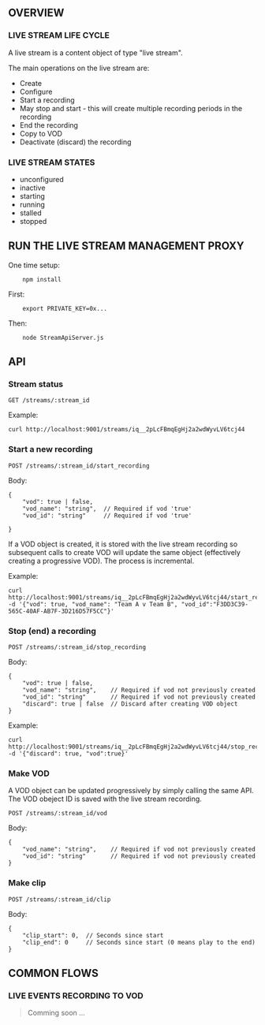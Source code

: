 

## OVERVIEW

### LIVE STREAM LIFE CYCLE

A live stream is a content object of type "live stream".

The main operations on the live stream are:

- Create
- Configure
- Start a recording
- May stop and start - this will create multiple recording periods in the recording
- End the recording
- Copy to VOD
- Deactivate (discard) the recording

### LIVE STREAM STATES

- unconfigured
- inactive
- starting
- running
- stalled
- stopped


## RUN THE LIVE STREAM MANAGEMENT PROXY

One time setup:

```
    npm install
```

First:

```
    export PRIVATE_KEY=0x...
```

Then:

```
    node StreamApiServer.js
```

## API

### Stream status

`GET /streams/:stream_id`

Example:
```
curl http://localhost:9001/streams/iq__2pLcFBmqEgHj2a2wdWyvLV6tcj44
```

### Start a new recording

`POST /streams/:stream_id/start_recording`

Body:
```
{
    "vod": true | false,
    "vod_name": "string",  // Required if vod 'true'
    "vod_id": "string"     // Required if vod 'true'

}
```

If a VOD object is created, it is stored with the live stream recording so subsequent calls to create VOD will update the same object (effectively creating a progressive VOD).  The process is incremental.

Example:
```
curl http://localhost:9001/streams/iq__2pLcFBmqEgHj2a2wdWyvLV6tcj44/start_recording -d '{"vod": true, "vod_name": "Team A v Team B", "vod_id":"F3DD3C39-565C-40AF-AB7F-3D216D57F5CC"}'
```

### Stop (end) a recording

`POST /streams/:stream_id/stop_recording`

Body:
```
{
    "vod": true | false,
    "vod_name": "string",    // Required if vod not previously created
    "vod_id": "string"       // Required if vod not previously created
    "discard": true | false  // Discard after creating VOD object
}
```

Example:
```
curl http://localhost:9001/streams/iq__2pLcFBmqEgHj2a2wdWyvLV6tcj44/stop_recording -d '{"discard": true, "vod":true}'

```

### Make VOD

A VOD object can be updated progressively by simply calling the same API.  The VOD obeject ID is saved with the live stream recording.

`POST /streams/:stream_id/vod`

Body:
```
{
    "vod_name": "string",    // Required if vod not previously created
    "vod_id": "string"       // Required if vod not previously created
}
```

### Make clip

`POST /streams/:stream_id/clip`

Body:
```
{
    "clip_start": 0,  // Seconds since start
    "clip_end": 0     // Seconds since start (0 means play to the end)
}
```

## COMMON FLOWS

### LIVE EVENTS RECORDING TO VOD

> Comming soon ...
